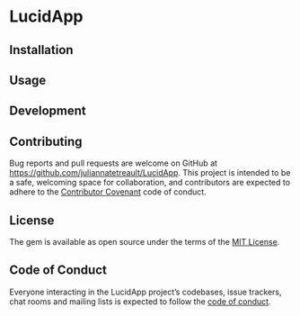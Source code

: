 # LucidApp


## Installation


## Usage


## Development


## Contributing

Bug reports and pull requests are welcome on GitHub at https://github.com/juliannatetreault/LucidApp. This project is intended to be a safe, welcoming space for collaboration, and contributors are expected to adhere to the [Contributor Covenant](http://contributor-covenant.org) code of conduct.

## License

The gem is available as open source under the terms of the [MIT License](https://opensource.org/licenses/MIT).

## Code of Conduct

Everyone interacting in the LucidApp project’s codebases, issue trackers, chat rooms and mailing lists is expected to follow the [code of conduct](https://github.com/juliannatetreault/LucidApp/blob/master/CODE_OF_CONDUCT.md).
